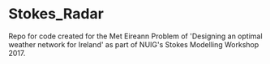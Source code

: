 # Stokes_Radar
Repo for code created for the Met Eireann Problem of 'Designing an optimal weather network for Ireland' as part of NUIG's Stokes Modelling Workshop 2017.

